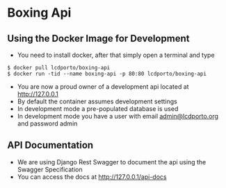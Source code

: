 # Boxing Api #

## Using the Docker Image for Development ##

* You need to install docker, after that simply open a terminal and type

```
$ docker pull lcdporto/boxing-api
$ docker run -tid --name boxing-api -p 80:80 lcdporto/boxing-api
```

* You are now a proud owner of a development api located at http://127.0.0.1
* By default the container assumes development settings
* In development mode a pre-populated database is used
* In development mode you have a user with email admin@lcdporto.org and password admin

## API Documentation ##

* We are using Django Rest Swagger to document the api using the Swagger Specification
* You can access the docs at http://127.0.0.1/api-docs

